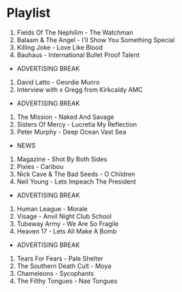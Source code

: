 # Playlist

1. Fields Of The Nephilim - The Watchman
2. Balaam & The Angel - I'll Show You Something Special
3. Killing Joke - Love Like Blood
4. Bauhaus - International Bullet Proof Talent

- ADVERTISING BREAK

1. David Latto - Geordie Munro
2. Interview with x Gregg from Kirkcaldy AMC

- ADVERTISING BREAK

1. The Mission - Naked And Savage
2. Sisters Of Mercy - Lucretia My Reflection
3. Peter Murphy - Deep Ocean Vast Sea

- NEWS

1. Magazine - Shot By Both Sides
2. Pixies - Caribou
3. Nick Cave & The Bad Seeds - O Children
4. Neil Young - Lets Impeach The President

- ADVERTISING BREAK

1. Human League - Morale
2. Visage - Anvil Night Club School
3. Tubeway Army - We Are So Fragile
4. Heaven 17 - Lets All Make A Bomb

- ADVERTISING BREAK

1. Tears For Fears - Pale Shelter
2. The Southern Death Cult - Moya
3. Chameleons - Sycophants
4. The Filthy Tongues - Nae Tongues
